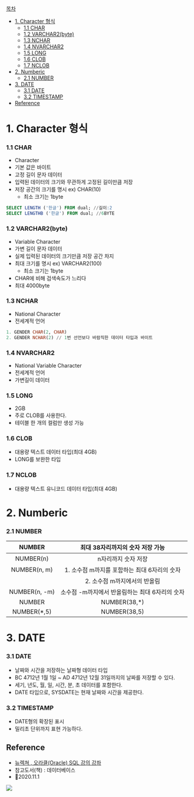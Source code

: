 [목차](#)
- [1. Character 형식](#1-character-형식)
  - [1.1 CHAR](#11-char)
  - [1.2 VARCHAR2(byte)](#12-varchar2byte)
  - [1.3 NCHAR](#13-nchar)
  - [1.4 NVARCHAR2](#14-nvarchar2)
  - [1.5 LONG](#15-long)
  - [1.6 CLOB](#16-clob)
  - [1.7 NCLOB](#17-nlcob)
- [2. Numberic](#2-NUMBERIC)
  - [2.1 NUMBER](#21-number)
- [3. DATE](#3-date)
  - [3.1 DATE](#31-date)
  - [3.2 TIMESTAMP](32-timestamp)
- [Reference](#reference)

# 1. Character 형식 
### 1.1 CHAR
- Character
- 기본 값은 바이트
- 고정 길이 문자 데이터
- 입력된 데이터의 크기와 무관하게 고정된 길이만큼 저장
- 저장 공간의 크기를 명시 ex) CHAR(10) 
 	- 최소 크기는 1byte
```sql
SELECT LENGTH ('한글') FROM dual; //길이:2
SELECT LENGTHB ('한글') FROM dual; //6BYTE
```
### 1.2 VARCHAR2(byte)
- Variable Character
- 가변 길이 문자 데이터
- 실제 입력된 데이터의 크기만큼 저장 공간 차지
- 최대 크기를 명시 ex) VARCHAR2(100)
	- 최소 크기는 1byte
- CHAR에 비해 검색속도가 느리다
- 최대 4000byte
 
### 1.3 NCHAR
 - National Character
 - 전세계적 언어
```sql
1. GENDER CHAR(2, CHAR) 
2. GENDER NCHAR(2) // 1번 선언보다 바람직한 데이터 타입과 바이트
```
### 1.4 NVARCHAR2
- National Variable Character
 - 전세계적 언어
 - 가변길이 데이터

### 1.5 LONG
- 2GB
- 주로 CLOB를 사용한다.
- 테이블 한 개의 컬럼만 생성 가능

### 1.6 CLOB
- 대용량 텍스트 데이터 타입(최대 4GB)
- LONG를 보완한 타입

### 1.7 NCLOB
- 대용량 텍스트 유니코드 데이터 타입(최대 4GB)

# 2. Numberic
### 2.1 NUMBER
NUMBER | 최대 38자리까지의 숫자 저장 가능|
|:-:|:-:|
NUMBER(n)|n자리까지 숫자 저장
NUMBER(n, m)|1. 소수점 m까지를 포함하는 최대 6자리의 숫자
||2. 소수점 m까지에서의 반올림
NUMBER(n, -m)|소수점 -m까지에서 반올림하는 최대 6자리의 숫자
NUMBER|NUMBER(38,\*)
NUMBER(\*,5)|NUMBER(38,5)

# 3. DATE
### 3.1 DATE
- 날짜와 시간을 저장하는 날짜형 데이터 타입
- BC 4712년 1월 1일 ~ AD 4712년 12월 31일까지의 날짜를 저장할 수 있다.
- 세기, 년도, 월, 일, 시간, 분, 초 데이터를 포함한다.
- DATE 타입으로, SYSDATE는 현재 날짜와 시간을 제공한다.

### 3.2 TIMESTAMP
- DATE형의 확장된 표시
- 밀리초 단위까지 표현 가능하다.

## Reference
- [뉴렉쳐 , 오라클(Oracle) SQL 강의 강좌](https://www.youtube.com/user/newlec1)
- 참고도서(책) : 데이터베이스
- 🎈2020.11.1

![](https://images.velog.io/images/withcolinsong/post/8dc5159f-5174-49f0-8cca-748d6cd38345/image.png)
